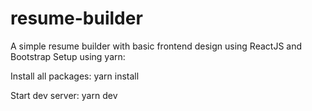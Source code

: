 # resume-builder
A simple resume builder with basic frontend design using ReactJS and Bootstrap
Setup using yarn:

Install all packages:
yarn install

Start dev server:
yarn dev
